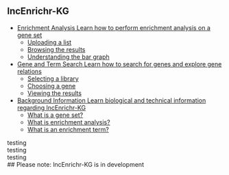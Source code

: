 ## lncEnrichr-KG
<div id="page">
        <div id="menu">
            <ul>
                <li><a href="#enrichment" class="highlight">
                        <span class="section">Enrichment Analysis</span>
                        <span class="description">Learn how to perform enrichment analysis on a gene set</span></a>
                    <ul>
                        <li class="subselection"><a href="#">Uploading a list</a></li>
                        <li class="subselection"><a href="#">Browsing the results</a></li>
                        <li class="subselection"><a href="#">Understanding the bar graph</a></li>
                    </ul>
                </li>
                <li>
                    <a href="#search" class="highlight">
                        <span class="section">Gene and Term Search</span>
                        <span class="description">Learn how to search for genes and explore gene relations</span>
                    </a>
                    <ul>
                        <li class="subselection"><a href="#">Selecting a library</a></li>
                        <li class="subselection"><a href="#">Choosing a gene</a></li>
                        <li class="subselection"><a href="#">Viewing the results</a></li>
                    </ul>
                </li>
                <li>
                    <a href="#background" class="highlight">
                        <span class="section">Background Information</span>
                        <span class="description">Learn biological and technical information regarding lncEnrichr-KG</span>
                    </a>
                    <ul>
                        <li class="subselection"><a href="#">What is a gene set?</a></li>
                        <li class="subselection"><a href="#">What is enrichment analysis?</a></li>
                        <li class="subselection"><a href="#">What is an enrichment term?</a></li>
                    </ul>
                </li>
            </ul>
        </div>
        <div id="content">
            <div name="enrichment">testing</div>
            <div name="search">testing</div>
            <div name="background">testing</div>
        </div>
    </div>
## Please note: lncEnrichr-KG is in development
